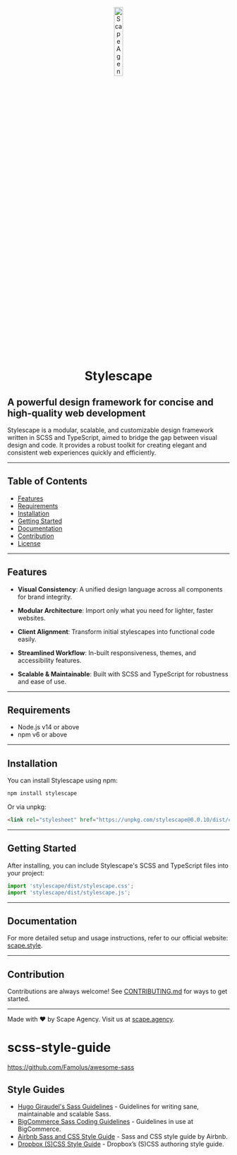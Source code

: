 <p align="center">
    <img src="https://scape-agency.github.io/.assets/image/logo/scape_agency-logo_dark.jpg" width="20%" height="20%" alt="Scape Agency Logo">
</p>
<h1 align='center' style='border-bottom: none;'>Stylescape</h1>

## A powerful design framework for concise and high-quality web development

Stylescape is a modular, scalable, and customizable design framework written in SCSS and TypeScript, aimed to bridge the gap between visual design and code. It provides a robust toolkit for creating elegant and consistent web experiences quickly and efficiently.

---

## Table of Contents

- [Features](#features)
- [Requirements](#requirements)
- [Installation](#installation)
- [Getting Started](#getting-started)
- [Documentation](#documentation)
- [Contribution](#contribution)
- [License](#license)

---

## Features

- **Visual Consistency**: A unified design language across all components for brand integrity.
  
- **Modular Architecture**: Import only what you need for lighter, faster websites.
  
- **Client Alignment**: Transform initial stylescapes into functional code easily.
  
- **Streamlined Workflow**: In-built responsiveness, themes, and accessibility features.
  
- **Scalable & Maintainable**: Built with SCSS and TypeScript for robustness and ease of use.

---

## Requirements

- Node.js v14 or above
- npm v6 or above
  
---

## Installation

You can install Stylescape using npm:

```bash
npm install stylescape
```

Or via unpkg:

```html
<link rel="stylesheet" href="https://unpkg.com/stylescape@0.0.10/dist/css/stylescape.css">
```

---

## Getting Started

After installing, you can include Stylescape's SCSS and TypeScript files into your project:

```javascript
import 'stylescape/dist/stylescape.css';
import 'stylescape/dist/stylescape.js';
```

---

## Documentation

For more detailed setup and usage instructions, refer to our official website: [scape.style](https://scape.style).

---

## Contribution

Contributions are always welcome! See [CONTRIBUTING.md](CONTRIBUTING.md) for ways to get started.

---

Made with ❤️ by Scape Agency. Visit us at [scape.agency](https://scape.agency).

# scss-style-guide

<https://github.com/Famolus/awesome-sass>

## Style Guides

- [Hugo Giraudel's Sass Guidelines](https://sass-guidelin.es/) - Guidelines for writing sane, maintainable and scalable Sass.
- [BigCommerce Sass Coding Guidelines](https://github.com/bigcommerce/sass-style-guide) - Guidelines in use at BigCommerce.
- [Airbnb Sass and CSS Style Guide](https://github.com/airbnb/css) - Sass and CSS style guide by Airbnb.
- [Dropbox (S)CSS Style Guide](https://github.com/dropbox/css-style-guide) - Dropbox’s (S)CSS authoring style guide.

